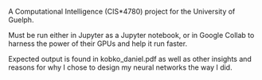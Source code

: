 A Computational Intelligence (CIS*4780) project for the University of Guelph.

Must be run either in Jupyter as a Jupyter notebook, or in Google Collab to harness the power of their GPUs and help it run faster.

Expected output is found in kobko_daniel.pdf as well as other insights and reasons for why I chose to design my neural networks the way I did.